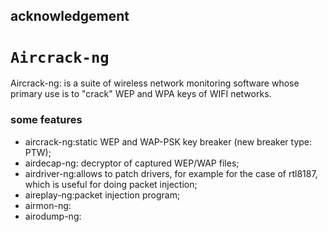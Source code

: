 ## acknowledgement
# `Aircrack-ng`
Aircrack-ng: is a suite of wireless network monitoring software whose primary use is to "crack" WEP and WPA keys of WIFI networks.

### some features
* aircrack-ng:static WEP and WAP-PSK key breaker (new breaker type: PTW);
* airdecap-ng: decryptor of captured WEP/WAP files;
* airdriver-ng:allows to patch drivers, for example for the case of rtl8187, which is useful for doing packet injection;
* aireplay-ng:packet injection program;
* airmon-ng:
* airodump-ng: